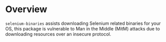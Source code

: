 # Overview

`selenium-binaries` assists downloading Selenium related binaries for your OS, this package is vulnerable to Man in the Middle (MitM) attacks due to downloading resources over an insecure protocol.
